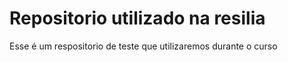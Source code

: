 # Repositorio utilizado na resilia

Esse é um respositorio de teste que utilizaremos durante o curso